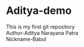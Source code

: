 # Aditya-demo
This is my first git repository
<br>
Author-Aditya Narayana Patra
<br>
Nickname-Babul
